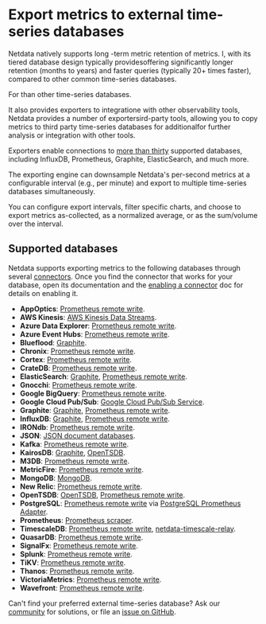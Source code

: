 # Export metrics to external time-series databases


Netdata natively supports long -term metric retention of metrics. I, with its tiered database design typically providesoffering significantly longer retention (months to years) and faster queries (typically 20+ times faster), compared to other common time-series databases.

For than other time-series databases.

It also provides exporters to integratione with other observability tools, Netdata provides a number of exportersird-party tools, allowing you to copy metrics to third party time-series databases for additionalfor further analysis or integration with other tools.

Exporters enable connections to [more than thirty](#supported-databases) supported databases, including InfluxDB, Prometheus, Graphite, ElasticSearch, and much more.


The exporting engine can downsample Netdata's per-second metrics at a configurable interval (e.g., per minute) and export to multiple time-series databases simultaneously.

You can configure export intervals, filter specific charts, and choose to export metrics as-collected, as a normalized average, or as the sum/volume over the interval.

## Supported databases

Netdata supports exporting metrics to the following databases through several
[connectors](/src/exporting/README.md#features). Once you find the connector that works for your database, open its
documentation and the [enabling a connector](/docs/exporting-metrics/enable-an-exporting-connector.md) doc for details on enabling it.

- **AppOptics**: [Prometheus remote write](/src/exporting/prometheus/remote_write/README.md).
- **AWS Kinesis**: [AWS Kinesis Data Streams](/src/exporting/aws_kinesis/README.md).
- **Azure Data Explorer**: [Prometheus remote write](/src/exporting/prometheus/remote_write/README.md).
- **Azure Event Hubs**: [Prometheus remote write](/src/exporting/prometheus/remote_write/README.md).
- **Blueflood**: [Graphite](/src/exporting/graphite/README.md).
- **Chronix**: [Prometheus remote write](/src/exporting/prometheus/remote_write/README.md).
- **Cortex**: [Prometheus remote write](/src/exporting/prometheus/remote_write/README.md).
- **CrateDB**: [Prometheus remote write](/src/exporting/prometheus/remote_write/README.md).
- **ElasticSearch**: [Graphite](/src/exporting/graphite/README.md), [Prometheus remote write](/src/exporting/prometheus/remote_write/README.md).
- **Gnocchi**: [Prometheus remote write](/src/exporting/prometheus/remote_write/README.md).
- **Google BigQuery**: [Prometheus remote write](/src/exporting/prometheus/remote_write/README.md).
- **Google Cloud Pub/Sub**: [Google Cloud Pub/Sub Service](/src/exporting/pubsub/README.md).
- **Graphite**: [Graphite](/src/exporting/graphite/README.md), [Prometheus remote write](/src/exporting/prometheus/remote_write/README.md).
- **InfluxDB**: [Graphite](/src/exporting/graphite/README.md), [Prometheus remote write](/src/exporting/prometheus/remote_write/README.md).
- **IRONdb**: [Prometheus remote write](/src/exporting/prometheus/remote_write/README.md).
- **JSON**: [JSON document databases](/src/exporting/json/README.md).
- **Kafka**: [Prometheus remote write](/src/exporting/prometheus/remote_write/README.md).
- **KairosDB**: [Graphite](/src/exporting/graphite/README.md), [OpenTSDB](/src/exporting/opentsdb/README.md).
- **M3DB**: [Prometheus remote write](/src/exporting/prometheus/remote_write/README.md).
- **MetricFire**: [Prometheus remote write](/src/exporting/prometheus/remote_write/README.md).
- **MongoDB**: [MongoDB](/src/exporting/mongodb/README.md).
- **New Relic**: [Prometheus remote write](/src/exporting/prometheus/remote_write/README.md).
- **OpenTSDB**: [OpenTSDB](/src/exporting/opentsdb/README.md), [Prometheus remote write](/src/exporting/prometheus/remote_write/README.md).
- **PostgreSQL**: [Prometheus remote write](/src/exporting/prometheus/remote_write/README.md) via [PostgreSQL Prometheus Adapter](https://github.com/CrunchyData/postgresql-prometheus-adapter).
- **Prometheus**: [Prometheus scraper](/src/exporting/prometheus/README.md).
- **TimescaleDB**: [Prometheus remote write](/src/exporting/prometheus/remote_write/README.md), [netdata-timescale-relay](/src/exporting/TIMESCALE.md).
- **QuasarDB**: [Prometheus remote write](/src/exporting/prometheus/remote_write/README.md).
- **SignalFx**: [Prometheus remote write](/src/exporting/prometheus/remote_write/README.md).
- **Splunk**: [Prometheus remote write](/src/exporting/prometheus/remote_write/README.md).
- **TiKV**: [Prometheus remote write](/src/exporting/prometheus/remote_write/README.md).
- **Thanos**: [Prometheus remote write](/src/exporting/prometheus/remote_write/README.md).
- **VictoriaMetrics**: [Prometheus remote write](/src/exporting/prometheus/remote_write/README.md).
- **Wavefront**: [Prometheus remote write](/src/exporting/prometheus/remote_write/README.md).

Can't find your preferred external time-series database? Ask our [community](https://community.netdata.cloud/) for solutions, or file an [issue on GitHub](https://github.com/netdata/netdata/issues/new?assignees=&labels=bug%2Cneeds+triage&template=BUG_REPORT.yml).
<!--stackedit_data:
eyJoaXN0b3J5IjpbLTMwNTMyOTAyNCwtMTYyNzk2MTU3M119
-->